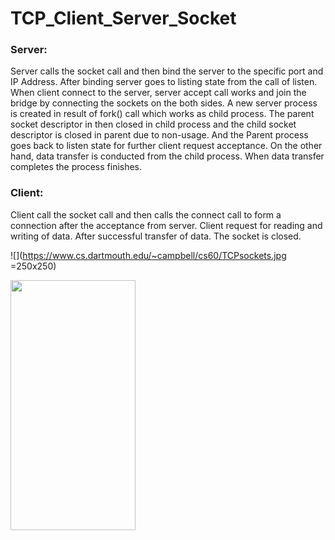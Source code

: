 # TCP_Client_Server_Socket



### Server:
Server calls the socket call and then bind the server to the specific port and IP Address.
After binding server goes to listing state from the call of listen. When client connect to the
server, server accept call works and join the bridge by connecting the sockets on the both sides.
A new server process is created in result of fork() call which works as child process.
The parent socket descriptor in then closed in child process and the child socket descriptor is
closed in parent due to non-usage. And the Parent process goes back to listen state for further
client request acceptance. On the other hand, data transfer is conducted from the child process.
When data transfer completes the process finishes.

### Client:
Client call the socket call and then calls the connect call to form a connection after the
acceptance from server. Client request for reading and writing of data. After successful transfer
of data. The socket is closed. 

![](https://www.cs.dartmouth.edu/~campbell/cs60/TCPsockets.jpg =250x250)

<img src="https://www.cs.dartmouth.edu/~campbell/cs60/TCPsockets.jpg" data-canonical-src="https://www.cs.dartmouth.edu/~campbell/cs60/TCPsockets.jpg" width="200" height="400" />
